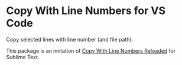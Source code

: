 # Copy With Line Numbers for VS Code

Copy selected lines with line number (and file path).

This package is an imitation of [Copy With Line Numbers Reloaded](https://packagecontrol.io/packages/CopyWithLineNumbersReloaded) for Sublime Text.
